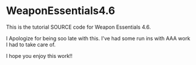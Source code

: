 # WeaponEssentials4.6

This is the tutorial SOURCE code for Weapon Essentials 4.6.

I Apologize for being soo late with this. I've had some run ins with AAA work I had to take care of. 

I hope you enjoy this work!!
